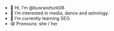 - 👋 Hi, I’m @busraozturk06
- 👀 I’m interested in media, dance and astrology.
- 🌱 I’m currently learning SEO.
- 😄 Pronouns: she / her
